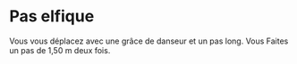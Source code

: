 # Pas elfique

<p>Vous vous déplacez avec une grâce de danseur et un pas long. Vous Faites un pas de 1,50 m deux fois.</p>